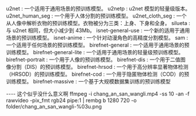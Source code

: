 


u2net : 一个适用于通用场景的预训练模型。
u2netp : u2net 模型的轻量级版本。
u2net_human_seg : 一个用于人体分割的预训练模型。
u2net_cloth_seg : 一个从人像中解析衣物的预训练模型。衣物被分为三类：上身、下身和全身。
silueta : 与 u2net 相同，但大小减少到 43Mb。
isnet-general-use : 一个新的适用于通用场景的预训练模型。
isnet-anime : 一个针对动漫角色的高精度分割模型。
sam : 一个适用于任何场景的预训练模型。
birefnet-general : 一个适用于通用场景的预训练模型。
birefnet-general-lite : 一个适用于通用场景的轻量级预训练模型。
birefnet-portrait : 一个用于人像的预训练模型。
birefnet-dis : 一个用于二值图像分割（DIS）的预训练模型。
birefnet-hrsod : 一个用于高分辨率显著物体检测（HRSOD）的预训练模型。
birefnet-cod : 一个用于隐匿物体检测（COD）的预训练模型。
birefnet-massive : 一个基于大规模数据集训练的预训练模型


---- 这个似乎没什么意义啊
ffmpeg -i chang_an_san_wangli.mp4 -ss 10 -an -f rawvideo -pix_fmt rgb24 pipe:1 | rembg b 1280 720 -o folder/chang_an_san_wangli-%03u.png